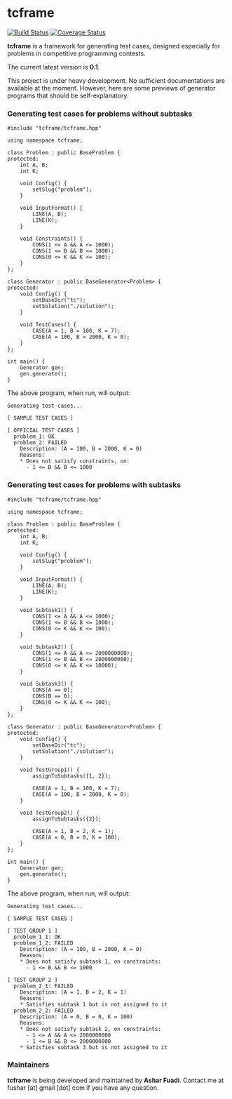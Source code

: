 # tcframe

[![Build Status](https://travis-ci.org/ia-toki/tcframe.svg?branch=master)](https://travis-ci.org/ia-toki/tcframe)
[![Coverage Status](https://coveralls.io/repos/ia-toki/tcframe/badge.svg?branch=master)](https://coveralls.io/r/ia-toki/tcframe?branch=master)

**tcframe** is a framework for generating test cases, designed especially for problems in competitive programming contests.

The current latest version is **0.1**.

This project is under heavy development. No sufficient documentations are available at the moment. However, here are some previews of generator programs that should be self-explanatory.

### Generating test cases for problems without subtasks

```
#include "tcframe/tcframe.hpp"

using namespace tcframe;

class Problem : public BaseProblem {
protected:
    int A, B;
    int K;

    void Config() {
        setSlug("problem");
    }

    void InputFormat() {
        LINE(A, B);
        LINE(K);
    }

    void Constraints() {
        CONS(1 <= A && A <= 1000);
        CONS(1 <= B && B <= 1000);
        CONS(0 <= K && K <= 100);
    }
};

class Generator : public BaseGenerator<Problem> {
protected:
    void Config() {
        setBaseDir("tc");
        setSolution("./solution");
    }

    void TestCases() {
        CASE(A = 1, B = 100, K = 7);
        CASE(A = 100, B = 2000, K = 0);
    }
};

int main() {
    Generator gen;
    gen.generate();
}
```

The above program, when run, will output:

```
Generating test cases...

[ SAMPLE TEST CASES ]

[ OFFICIAL TEST CASES ]
  problem_1: OK
  problem_2: FAILED
    Description: (A = 100, B = 2000, K = 0)
    Reasons:
    * Does not satisfy constraints, on:
      - 1 <= B && B <= 1000
```

### Generating test cases for problems with subtasks

```
#include "tcframe/tcframe.hpp"

using namespace tcframe;

class Problem : public BaseProblem {
protected:
    int A, B;
    int K;

    void Config() {
        setSlug("problem");
    }

    void InputFormat() {
        LINE(A, B);
        LINE(K);
    }

    void Subtask1() {
        CONS(1 <= A && A <= 1000);
        CONS(1 <= B && B <= 1000);
        CONS(0 <= K && K <= 100);
    }

    void Subtask2() {
        CONS(1 <= A && A <= 2000000000);
        CONS(1 <= B && B <= 2000000000);
        CONS(0 <= K && K <= 10000);
    }

    void Subtask3() {
        CONS(A == 0);
        CONS(B == 0);
        CONS(0 <= K && K <= 100);
    }
};

class Generator : public BaseGenerator<Problem> {
protected:
    void Config() {
        setBaseDir("tc");
        setSolution("./solution");
    }

    void TestGroup1() {
        assignToSubtasks({1, 2});

        CASE(A = 1, B = 100, K = 7);
        CASE(A = 100, B = 2000, K = 0);
    }

    void TestGroup2() {
        assignToSubtasks({2});

        CASE(A = 1, B = 2, K = 1);
        CASE(A = 0, B = 0, K = 100);
    }
};

int main() {
    Generator gen;
    gen.generate();
}
```

The above program, when run, will output:

```
Generating test cases...

[ SAMPLE TEST CASES ]

[ TEST GROUP 1 ]
  problem_1_1: OK
  problem_1_2: FAILED
    Description: (A = 100, B = 2000, K = 0)
    Reasons:
    * Does not satisfy subtask 1, on constraints:
      - 1 <= B && B <= 1000

[ TEST GROUP 2 ]
  problem_2_1: FAILED
    Description: (A = 1, B = 2, K = 1)
    Reasons:
    * Satisfies subtask 1 but is not assigned to it
  problem_2_2: FAILED
    Description: (A = 0, B = 0, K = 100)
    Reasons:
    * Does not satisfy subtask 2, on constraints:
      - 1 <= A && A <= 2000000000
      - 1 <= B && B <= 2000000000
    * Satisfies subtask 3 but is not assigned to it
```

### Maintainers

**tcframe** is being developed and maintained by **Ashar Fuadi**. Contact me at fushar [at] gmail [dot] com if you have any question.
